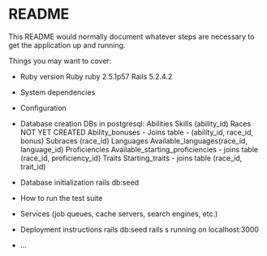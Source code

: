 # README

This README would normally document whatever steps are necessary to get the
application up and running.

Things you may want to cover:

* Ruby version
  Ruby ruby 2.5.1p57
  Rails 5.2.4.2

* System dependencies

* Configuration

* Database creation
  DBs in postgresql:
    Abilities
    Skills (ability_id)
    Races
  NOT YET CREATED
    Ability_bonuses - Joins table - (ability_id, race_id, bonus)
    Subraces (race_id)
    Languages
    Available_languages(race_id, language_id)
    Proficiencies
    Available_starting_proficiencies - joins table (race_id, proficiency_id)
    Traits
    Starting_traits - joins table (race_id, trait_id)


* Database initialization
  rails db:seed

* How to run the test suite

* Services (job queues, cache servers, search engines, etc.)

* Deployment instructions
  rails db:seed
  rails s
  running on localhost:3000

* ...
